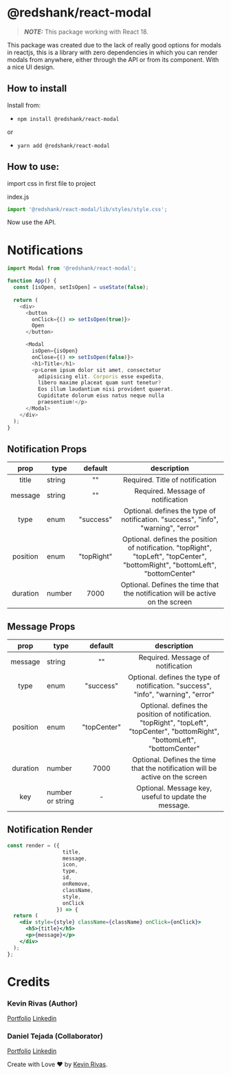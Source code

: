 # @redshank/react-modal

> **_NOTE:_** This package working with React 18.

This package was created due to the lack of really good options for modals in reactjs, this is a library with zero
dependencies in which you can render modals from anywhere, either through the API or from its component. With a nice UI
design.

## How to install

Install from:

- `npm install @redshank/react-modal`

or

- `yarn add @redshank/react-modal`


## How to use:

import css in first file to project

index.js

```jsx
import '@redshank/react-modal/lib/styles/style.css';
```

Now use the API.

# Notifications

```js
import Modal from '@redshank/react-modal';

function App() {
  const [isOpen, setIsOpen] = useState(false);
  
  return (
    <div>
      <button
        onClick={() => setIsOpen(true)}>
        Open
      </button>

      <Modal
        isOpen={isOpen}
        onClose={() => setIsOpen(false)}>
        <h1>Title</h1>
        <p>Lorem ipsum dolor sit amet, consectetur 
          adipisicing elit. Corporis esse expedita,
          libero maxime placeat quam sunt tenetur? 
          Eos illum laudantium nisi provident quaerat.
          Cupiditate dolorum eius natus neque nulla
          praesentium!</p>
      </Modal>
    </div>
  );
}
```

## Notification Props

|   prop   | type   |  default   |                                                           description                                                           |
|:--------:|--------|:----------:|:-------------------------------------------------------------------------------------------------------------------------------:|
|  title   | string |     ""     |                                                 Required. Title of notification                                                 |
| message  | string |     ""     |                                                Required. Message of notification                                                |
|   type   | enum   | "success"  |                        Optional. defines the type of notification. "success", "info", "warning", "error"                        |
| position | enum   | "topRight" | Optional. defines the position of notification. "topRight", "topLeft", "topCenter", "bottomRight", "bottomLeft", "bottomCenter" |
| duration | number |    7000    |                          Optional. Defines the time that the notification will be active on the screen                          |

## Message Props

|   prop   | type             |   default   |                                                           description                                                           |
|:--------:|------------------|:-----------:|:-------------------------------------------------------------------------------------------------------------------------------:|
| message  | string           |     ""      |                                                Required. Message of notification                                                |
|   type   | enum             |  "success"  |                        Optional. defines the type of notification. "success", "info", "warning", "error"                        |
| position | enum             | "topCenter" | Optional. defines the position of notification. "topRight", "topLeft", "topCenter", "bottomRight", "bottomLeft", "bottomCenter" |
| duration | number           |    7000     |                          Optional. Defines the time that the notification will be active on the screen                          |
|   key    | number or string |      -      |                                      Optional. Message key, useful to update the message.                                       |

## Notification Render

```jsx
const render = ({
                  title,
                  message,
                  icon,
                  type,
                  id,
                  onRemove,
                  className,
                  style,
                  onClick
                }) => {
  return (
    <div style={style} className={className} onClick={onClick}>
      <h5>{title}</h5>
      <p>{message}</p>
    </div>
  );
};
```

# Credits

### Kevin Rivas (Author)
[Portfolio](https://kevin-rivas.com)
[Linkedin](https://www.linkedin.com/in/kevin-rivas-frontend-developer)

### Daniel Tejada (Collaborator)
[Portfolio](#)
[Linkedin](#)

Create with Love ❤️ by [Kevin Rivas](https://kevin-rivas.vercel.app).
